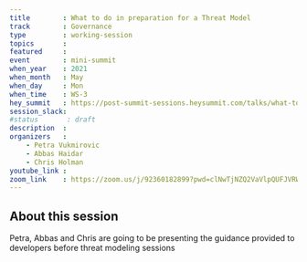```yaml
---
title        : What to do in preparation for a Threat Model
track        : Governance
type         : working-session
topics       :
featured     :
event        : mini-summit
when_year    : 2021
when_month   : May
when_day     : Mon
when_time    : WS-3
hey_summit   : https://post-summit-sessions.heysummit.com/talks/what-to-do-in-preparation-for-a-threat-model/
session_slack:
#status       : draft
description  :
organizers   :
    - Petra Vukmirovic
    - Abbas Haidar
    - Chris Holman
youtube_link :
zoom_link    : https://zoom.us/j/92360182899?pwd=clNwTjNZQ2VaVlpQUFJVRWViRHQzZz09
---
```


## About this session

Petra, Abbas and Chris are going to be presenting the guidance provided to developers
before threat modeling sessions
